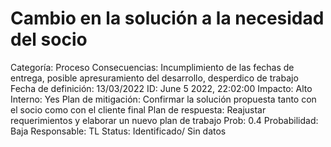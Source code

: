 # Cambio en la solución a la necesidad del socio

Categoría: Proceso
Consecuencias: Incumplimiento de las fechas de entrega, posible apresuramiento del desarrollo, desperdico de trabajo
Fecha de definición: 13/03/2022
ID: June 5 2022, 22:02:00
Impacto: Alto
Interno: Yes
Plan de mitigación: Confirmar la solución propuesta tanto con el socio como con el cliente final
Plan de respuesta: Reajustar requerimientos y elaborar un nuevo plan de trabajo
Prob: 0.4
Probabilidad: Baja
Responsable: TL
Status: Identificado/ Sin datos